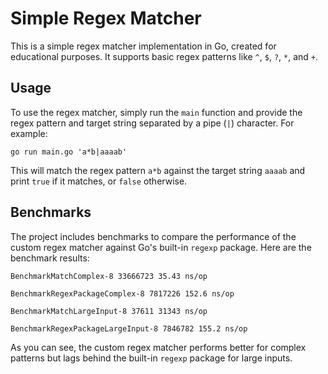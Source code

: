 # Simple Regex Matcher

This is a simple regex matcher implementation in Go, created for educational purposes. It supports basic regex patterns like `^`, `$`, `?`, `*`, and `+`.

## Usage

To use the regex matcher, simply run the `main` function and provide the regex pattern and target string separated by a pipe (`|`) character. For example:

```
go run main.go 'a*b|aaaab'
```

This will match the regex pattern `a*b` against the target string `aaaab` and print `true` if it matches, or `false` otherwise.

## Benchmarks

The project includes benchmarks to compare the performance of the custom regex matcher against Go's built-in `regexp` package. Here are the benchmark results:

```
BenchmarkMatchComplex-8 33666723 35.43 ns/op

BenchmarkRegexPackageComplex-8 7817226 152.6 ns/op

BenchmarkMatchLargeInput-8 37611 31343 ns/op

BenchmarkRegexPackageLargeInput-8 7846782 155.2 ns/op
```

As you can see, the custom regex matcher performs better for complex patterns but lags behind the built-in `regexp` package for large inputs.
